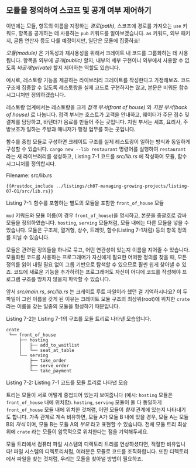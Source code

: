 ## 모듈을 정의하여 스코프 및 공개 여부 제어하기

이번에는 모듈, 항목의 이름을 지정하는 *경로(path)*,
스코프에 경로를 가져오는 `use` 키워드,
항목을 공개하는 데 사용하는 `pub` 키워드를 알아보겠습니다.
`as` 키워드, 외부 패키지, 글롭 연산자 등도 다룰 예정이지만,
일단은 모듈에 집중하죠!

*모듈(module)* 은 가독성과 재사용성을 위해서 크레이트 내 코드를 그룹화하는 데 사용됩니다.
항목을 외부에 *공개(public)* 할지,
내부의 세부 구현이니 외부에서 사용할 수 없도록
*비공개(private)* 할지 제어하는 역할도 있습니다.

예시로, 레스토랑 기능을 제공하는
라이브러리 크레이트를 작성한다고 가정해보죠.
코드 구조에 집중할 수 있도록 레스토랑을 실제 코드로 구현하지는 않고,
본문은 비워둔 함수 시그니처만 정의하겠습니다.

레스토랑 업계에서는 레스토랑을 크게
*접객 부서(front of house)* 와 *지원 부서(back of house)* 로 나눕니다.
접객 부서는 호스트가 고객을 안내하고, 웨이터가 주문 접수 및 결제를 담당하고,
바텐더가 음료를 만들어 주는 곳입니다.
지원 부서는 셰프, 요리사, 주방보조가 일하는 주방과 매니저가 행정 업무를 하는 곳입니다.

함수를 중첩 모듈로 구성하면 크레이트 구조를 실제 레스토랑이 일하는 방식과 동일하게 구성할 수 있습니다.
`cargo new --lib restaurant` 명령어를 실행하여 `restaurant` 라는 새 라이브러리를 생성하고,
Listing 7-1 코드를 *src/lib.rs* 에 작성하여 모듈, 함수 시그니처를 정의합시다.


<span class="filename">Filename: src/lib.rs</span>

```rust,noplayground
{{#rustdoc_include ../listings/ch07-managing-growing-projects/listing-07-01/src/lib.rs}}
```

<span class="caption">Listing 7-1: 함수를 포함하는 별도의 모듈을 포함한
`front_of_house` 모듈</span>

`mod` 키워드와 모듈 이름(이 경우 `front_of_house`)을 명시하고,
본문을 중괄호로 감싸 모듈을 정의하였습니다.
`hosting`, `serving` 모듈처럼,
모듈 내에는 다른 모듈을 넣을 수 있습니다.
모듈은 구조체, 열거형, 상수, 트레잇, 함수(Listing 7-1처럼) 등의
항목 정의를 지닐 수 있습니다.

모듈은 관련된 정의들을 하나로 묶고,
어떤 연관성이 있는지 이름을 지어줄 수 있습니다.
모듈화된 코드를 사용하는 프로그래머가 자신에게 필요한 어떠한 정의를 찾을 때,
모든 정의를 읽어 내릴 필요 없이 그룹 기반으로 탐색할 수 있으므로 훨씬 쉽게 찾아낼 수 있죠.
코드에 새로운 기능을 추가하려는 프로그래머도 자신이 어디에 코드를 작성해야
프로그램 구조를 망치지 않을지 파악할 수 있습니다.

앞서 *src/main.rs*, *src/lib.rs* 는
크레이트 루트 파일이라 했던 걸 기억하시나요?
이 두 파일이 그런 이름을 갖게 된 이유는 크레이트 모듈 구조의 최상위(root)에 위치한
`crate` 라는 이름을 갖는 일종의 모듈을 형성하기 때문입니다.

Listing 7-2는 Listing 7-1의 구조를 모듈 트리로 나타낸 모습입니다.

```text
crate
 └── front_of_house
     ├── hosting
     │   ├── add_to_waitlist
     │   └── seat_at_table
     └── serving
         ├── take_order
         ├── serve_order
         └── take_payment
```

<span class="caption">Listing 7-2: Listing 7-1 코드를 모듈 트리로
나타낸 모습</span>

트리는 모듈이 서로 어떻게 중첩되어 있는지 보여줍니다
(예시: `hosting` 모듈은 `front_of_house` 내에 위치함).
`hosting`, `serving` 모듈이 둘 다 동일하게 `front_of_house` 모듈 내에 위치한 것처럼,
어떤 모듈이 *형제* 관계에 있는지 나타내기도 합니다.
가족 관계로 계속 비유하면, 모듈 A가 모듈 B 내에 있을 경우,
모듈 A는 모듈 B의 *자식* 이며, 모듈 B는 모듈 A의 *부모* 라고 표현할 수 있습니다.
전체 모듈 트리 최상위에 `crate` 라는 모듈이 암묵적으로 위치한다는 점을
기억해두세요.

모듈 트리에서 컴퓨터 파일 시스템의 디렉토리 트리를 연상하셨다면, 적절한 비유입니다!
파일 시스템의 디렉토리처럼, 여러분은 모듈로 코드를 조직화합니다.
또한 디렉토리에서 파일을 찾는 것처럼,
우리는 모듈을 찾아낼 방법이 필요하죠.

